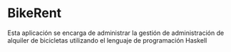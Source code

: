 # BikeRent
Esta aplicación se encarga de administrar la gestión de administración de alquiler de bicicletas utilizando el lenguaje de programación Haskell
